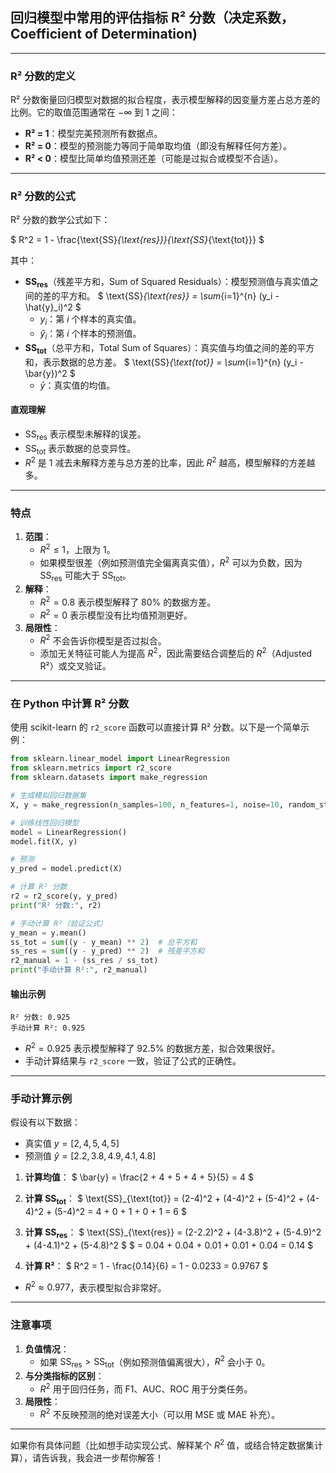 ## 回归模型中常用的评估指标 **R² 分数**（决定系数，Coefficient of Determination)

---

### R² 分数的定义
R² 分数衡量回归模型对数据的拟合程度，表示模型解释的因变量方差占总方差的比例。它的取值范围通常在 $-\infty$ 到 1 之间：
- **R² = 1**：模型完美预测所有数据点。
- **R² = 0**：模型的预测能力等同于简单取均值（即没有解释任何方差）。
- **R² < 0**：模型比简单均值预测还差（可能是过拟合或模型不合适）。

---

### R² 分数的公式
R² 分数的数学公式如下：


$
 R^2 = 1 - \frac{\text{SS}_{\text{res}}}{\text{SS}_{\text{tot}}}
$


其中：
- **$\text{SS}_{\text{res}}$**（残差平方和，Sum of Squared Residuals）：模型预测值与真实值之间的差的平方和。
  $ \text{SS}_{\text{res}} = \sum_{i=1}^{n} (y_i - \hat{y}_i)^2 $
  - $y_i$：第 $i$ 个样本的真实值。
  - $\hat{y}_i$：第 $i$ 个样本的预测值。
- **$\text{SS}_{\text{tot}}$**（总平方和，Total Sum of Squares）：真实值与均值之间的差的平方和，表示数据的总方差。
  $ \text{SS}_{\text{tot}} = \sum_{i=1}^{n} (y_i - \bar{y})^2 $
  - $\bar{y}$：真实值的均值。


#### 直观理解
- $\text{SS}_{\text{res}}$ 表示模型未解释的误差。
- $\text{SS}_{\text{tot}}$ 表示数据的总变异性。
- $R^2$ 是 1 减去未解释方差与总方差的比率，因此 $R^2$ 越高，模型解释的方差越多。

---

### 特点
1. **范围**：
   - $R^2 \leq 1$，上限为 1。
   - 如果模型很差（例如预测值完全偏离真实值），$R^2$ 可以为负数，因为 $\text{SS}_{\text{res}}$ 可能大于 $\text{SS}_{\text{tot}}$。
2. **解释**：
   - $R^2 = 0.8$ 表示模型解释了 80% 的数据方差。
   - $R^2 = 0$ 表示模型没有比均值预测更好。
3. **局限性**：
   - $R^2$ 不会告诉你模型是否过拟合。
   - 添加无关特征可能人为提高 $R^2$，因此需要结合调整后的 $R^2$（Adjusted R²）或交叉验证。

---

### 在 Python 中计算 R² 分数
使用 scikit-learn 的 `r2_score` 函数可以直接计算 R² 分数。以下是一个简单示例：

```python
from sklearn.linear_model import LinearRegression
from sklearn.metrics import r2_score
from sklearn.datasets import make_regression

# 生成模拟回归数据集
X, y = make_regression(n_samples=100, n_features=1, noise=10, random_state=42)

# 训练线性回归模型
model = LinearRegression()
model.fit(X, y)

# 预测
y_pred = model.predict(X)

# 计算 R² 分数
r2 = r2_score(y, y_pred)
print("R² 分数:", r2)

# 手动计算 R²（验证公式）
y_mean = y.mean()
ss_tot = sum((y - y_mean) ** 2)  # 总平方和
ss_res = sum((y - y_pred) ** 2)  # 残差平方和
r2_manual = 1 - (ss_res / ss_tot)
print("手动计算 R²:", r2_manual)
```

#### 输出示例
```
R² 分数: 0.925
手动计算 R²: 0.925
```
- $R^2 = 0.925$ 表示模型解释了 92.5% 的数据方差，拟合效果很好。
- 手动计算结果与 `r2_score` 一致，验证了公式的正确性。

---

### 手动计算示例
假设有以下数据：
- 真实值 $y = [2, 4, 5, 4, 5]$
- 预测值 $\hat{y} = [2.2, 3.8, 4.9, 4.1, 4.8]$

1. **计算均值**：
   $ \bar{y} = \frac{2 + 4 + 5 + 4 + 5}{5} = 4 $

2. **计算 $\text{SS}_{\text{tot}}$**：
   $ \text{SS}_{\text{tot}} = (2-4)^2 + (4-4)^2 + (5-4)^2 + (4-4)^2 + (5-4)^2 = 4 + 0 + 1 + 0 + 1 = 6 $

3. **计算 $\text{SS}_{\text{res}}$**：
   $ \text{SS}_{\text{res}} = (2-2.2)^2 + (4-3.8)^2 + (5-4.9)^2 + (4-4.1)^2 + (5-4.8)^2 $
   $ = 0.04 + 0.04 + 0.01 + 0.01 + 0.04 = 0.14 $

4. **计算 R²**：
   $ R^2 = 1 - \frac{0.14}{6} = 1 - 0.0233 = 0.9767 $

-  $R^2 \approx 0.977$，表示模型拟合非常好。

---

### 注意事项
1. **负值情况**：
   - 如果 $\text{SS}_{\text{res}} > \text{SS}_{\text{tot}}$（例如预测值偏离很大），$R^2$ 会小于 0。
2. **与分类指标的区别**：
   - $R^2$ 用于回归任务，而 F1、AUC、ROC 用于分类任务。
3. **局限性**：
   - $R^2$ 不反映预测的绝对误差大小（可以用 MSE 或 MAE 补充）。

---

如果你有具体问题（比如想手动实现公式、解释某个 $R^2$ 值，或结合特定数据集计算），请告诉我，我会进一步帮你解答！